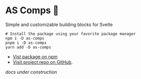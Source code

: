 # AS Comps 🧱

Simple and customizable building blocks for Svelte

```
# Install the package using your favorite package manager
npm i -D as-comps
pnpm i -D as-comps
yarn add -D as-comps
```

- [Vist package on npm](https://www.npmjs.com/package/as-comps)
- [Visit project repo on GitHub](https://github.com/SarcevicAntonio/as-comps).

_docs under construction_